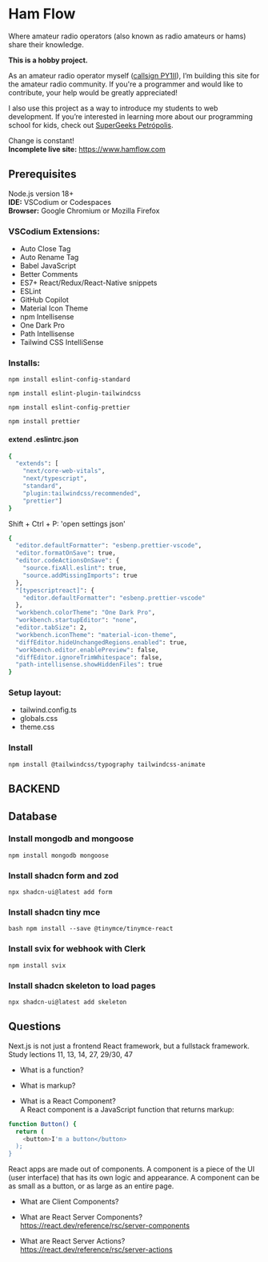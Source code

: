# Ham Flow

Where amateur radio operators (also known as radio amateurs or hams) share their knowledge.  

**This is a hobby project.**  

As an amateur radio operator myself ([callsign PY1II](https://www.qrz.com/db/PY1II)), I’m building this site for the amateur radio community. If you're a programmer and would like to contribute, your help would be greatly appreciated!  

I also use this project as a way to introduce my students to web development. If you’re interested in learning more about our programming school for kids, check out [SuperGeeks Petrópolis](https://www.instagram.com/p/C033hLbu6qa/?img_index=1).  

Change is constant!  
**Incomplete live site:** https://www.hamflow.com  


## Prerequisites

Node.js version 18+  
**IDE:** VSCodium or Codespaces  
**Browser:** Google Chromium or Mozilla Firefox  


### VSCodium Extensions:
- Auto Close Tag  
- Auto Rename Tag  
- Babel JavaScript  
- Better Comments  
- ES7+ React/Redux/React-Native snippets  
- ESLint  
- GitHub Copilot  
- Material Icon Theme  
- npm Intellisense  
- One Dark Pro  
- Path Intellisense  
- Tailwind CSS IntelliSense


### Installs:

`npm install eslint-config-standard`  

`npm install eslint-plugin-tailwindcss`  

`npm install eslint-config-prettier`  

`npm install prettier`  


#### extend .eslintrc.json

```bash
{
  "extends": [
    "next/core-web-vitals",
    "next/typescript",
    "standard",
    "plugin:tailwindcss/recommended",
    "prettier"]
}
```

Shift + Ctrl + P: 'open settings json'

```bash
{
  "editor.defaultFormatter": "esbenp.prettier-vscode",
  "editor.formatOnSave": true,
  "editor.codeActionsOnSave": {
    "source.fixAll.eslint": true,
    "source.addMissingImports": true
  },
  "[typescriptreact]": {
    "editor.defaultFormatter": "esbenp.prettier-vscode"
  },
  "workbench.colorTheme": "One Dark Pro",
  "workbench.startupEditor": "none",
  "editor.tabSize": 2,
  "workbench.iconTheme": "material-icon-theme",
  "diffEditor.hideUnchangedRegions.enabled": true,
  "workbench.editor.enablePreview": false,
  "diffEditor.ignoreTrimWhitespace": false,
  "path-intellisense.showHiddenFiles": true
}
```

### Setup layout:
- tailwind.config.ts
- globals.css
- theme.css


### Install

`npm install @tailwindcss/typography tailwindcss-animate`  


## BACKEND



## Database



### Install mongodb and mongoose

`npm install mongodb mongoose`  


### Install shadcn form and zod

`npx shadcn-ui@latest add form`


### Install shadcn tiny mce

`bash npm install --save @tinymce/tinymce-react`


### Install svix for webhook with Clerk

`npm install svix`


### Install shadcn skeleton to load pages

`npx shadcn-ui@latest add skeleton`


## Questions

Next.js is not just a frontend React framework, but a fullstack framework.  
Study lections 11, 13, 14, 27, 29/30, 47


- What is a function?
- What is markup?

- What is a React Component?  
A React component is a JavaScript function that returns markup:  
```bash
function Button() {
  return (
    <button>I'm a button</button>
  );
}
```
React apps are made out of components. A component is a piece of the UI (user interface) that has its own logic and appearance. A component can be as small as a button, or as large as an entire page.  



- What are Client Components?  

- What are React Server Components?  
https://react.dev/reference/rsc/server-components  

- What are React Server Actions?  
https://react.dev/reference/rsc/server-actions  
